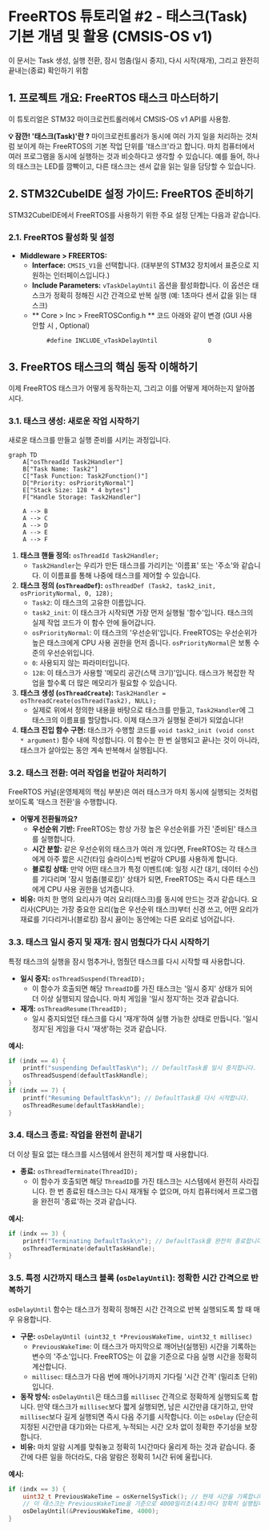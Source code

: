 # FreeRTOS 튜토리얼 #2 - 태스크(Task) 기본 개념 및 활용 (CMSIS-OS v1)

이 문서는 Task 생성, 실행 전환, 잠시 멈춤(일시 중지), 다시 시작(재개), 그리고 완전히 끝내는(종료) 확인하기 위함

## 1. 프로젝트 개요: FreeRTOS 태스크 마스터하기

이 튜토리얼은 STM32 마이크로컨트롤러에서 CMSIS-OS v1 API를 사용함.

**💡 잠깐! '태스크(Task)'란 ?**
마이크로컨트롤러가 동시에 여러 가지 일을 처리하는 것처럼 보이게 하는 FreeRTOS의 기본 작업 단위를 '태스크'라고 합니다. 마치 컴퓨터에서 여러 프로그램을 동시에 실행하는 것과 비슷하다고 생각할 수 있습니다. 예를 들어, 하나의 태스크는 LED를 깜빡이고, 다른 태스크는 센서 값을 읽는 일을 담당할 수 있습니다.

## 2. STM32CubeIDE 설정 가이드: FreeRTOS 준비하기

STM32CubeIDE에서 FreeRTOS를 사용하기 위한 주요 설정 단계는 다음과 같습니다.

### 2.1. FreeRTOS 활성화 및 설정

-   **Middleware > FREERTOS:**
    -   **Interface:** `CMSIS_V1`을 선택합니다. (대부분의 STM32 장치에서 표준으로 지원하는 인터페이스입니다.)
    -   **Include Parameters:** `vTaskDelayUntil` 옵션을 활성화합니다. 이 옵션은 태스크가 정확히 정해진 시간 간격으로 반복 실행 (예: 1초마다 센서 값을 읽는 태스크)
    - ** Core > Inc > FreeRTOSConfig.h ** 코드 아래와 같이 변경 (GUI 사용 안할 시 , Optional)
        ```code
            #define INCLUDE_vTaskDelayUntil              0
        ```

## 3. FreeRTOS 태스크의 핵심 동작 이해하기

이제 FreeRTOS 태스크가 어떻게 동작하는지, 그리고 이를 어떻게 제어하는지 알아봅시다.

### 3.1. 태스크 생성: 새로운 작업 시작하기

새로운 태스크를 만들고 실행 준비를 시키는 과정입니다.


```mermaid
graph TD
    A["osThreadId Task2Handler"]
    B["Task Name: Task2"]
    C["Task Function: Task2Function()"]
    D["Priority: osPriorityNormal"]
    E["Stack Size: 128 * 4 bytes"]
    F["Handle Storage: Task2Handler"]

    A --> B
    A --> C
    A --> D
    A --> E
    A --> F
```


1.  **태스크 핸들 정의:** `osThreadId Task2Handler;`
    -   `Task2Handler`는 우리가 만든 태스크를 가리키는 '이름표' 또는 '주소'와 같습니다. 이 이름표를 통해 나중에 태스크를 제어할 수 있습니다.
2.  **태스크 정의 (`osThreadDef`):** `osThreadDef (Task2, task2_init, osPriorityNormal, 0, 128);`
    -   `Task2`: 이 태스크의 고유한 이름입니다.
    -   `task2_init`: 이 태스크가 시작되면 가장 먼저 실행될 '함수'입니다. 태스크의 실제 작업 코드가 이 함수 안에 들어갑니다.
    -   `osPriorityNormal`: 이 태스크의 '우선순위'입니다. FreeRTOS는 우선순위가 높은 태스크에게 CPU 사용 권한을 먼저 줍니다. `osPriorityNormal`은 보통 수준의 우선순위입니다.
    -   `0`: 사용되지 않는 파라미터입니다.
    -   `128`: 이 태스크가 사용할 '메모리 공간(스택 크기)'입니다. 태스크가 복잡한 작업을 할수록 더 많은 메모리가 필요할 수 있습니다.
3.  **태스크 생성 (`osThreadCreate`):** `Task2Handler = osThreadCreate(osThread(Task2), NULL);`
    -   실제로 위에서 정의한 내용을 바탕으로 태스크를 만들고, `Task2Handler`에 그 태스크의 이름표를 할당합니다. 이제 태스크가 실행될 준비가 되었습니다!
4.  **태스크 진입 함수 구현:** 태스크가 수행할 코드를 `void task2_init (void const * argument)` 함수 내에 작성합니다. 이 함수는 한 번 실행되고 끝나는 것이 아니라, 태스크가 살아있는 동안 계속 반복해서 실행됩니다.

### 3.2. 태스크 전환: 여러 작업을 번갈아 처리하기

FreeRTOS 커널(운영체제의 핵심 부분)은 여러 태스크가 마치 동시에 실행되는 것처럼 보이도록 '태스크 전환'을 수행합니다.

-   **어떻게 전환될까요?**
    -   **우선순위 기반:** FreeRTOS는 항상 가장 높은 우선순위를 가진 '준비된' 태스크를 실행합니다.
    -   **시간 분할:** 같은 우선순위의 태스크가 여러 개 있다면, FreeRTOS는 각 태스크에게 아주 짧은 시간(타임 슬라이스)씩 번갈아 CPU를 사용하게 합니다.
    -   **블로킹 상태:** 만약 어떤 태스크가 특정 이벤트(예: 일정 시간 대기, 데이터 수신)를 기다리며 '잠시 멈춤(블로킹)' 상태가 되면, FreeRTOS는 즉시 다른 태스크에게 CPU 사용 권한을 넘겨줍니다.
-   **비유:** 마치 한 명의 요리사가 여러 요리(태스크)를 동시에 만드는 것과 같습니다. 요리사(CPU)는 가장 중요한 요리(높은 우선순위 태스크)부터 신경 쓰고, 어떤 요리가 재료를 기다리거나(블로킹) 잠시 끓이는 동안에는 다른 요리로 넘어갑니다.

### 3.3. 태스크 일시 중지 및 재개: 잠시 멈췄다가 다시 시작하기

특정 태스크의 실행을 잠시 멈추거나, 멈췄던 태스크를 다시 시작할 때 사용합니다.

-   **일시 중지:** `osThreadSuspend(ThreadID);`
    -   이 함수가 호출되면 해당 `ThreadID`를 가진 태스크는 '일시 중지' 상태가 되어 더 이상 실행되지 않습니다. 마치 게임을 '일시 정지'하는 것과 같습니다.
-   **재개:** `osThreadResume(ThreadID);`
    -   일시 중지되었던 태스크를 다시 '재개'하여 실행 가능한 상태로 만듭니다. '일시 정지'된 게임을 다시 '재생'하는 것과 같습니다.

**예시:**
```c
if (indx == 4) {
    printf("suspending DefaultTask\n"); // DefaultTask를 일시 중지합니다.
    osThreadSuspend(defaultTaskHandle);
}
if (indx == 7) {
    printf("Resuming DefaultTask\n"); // DefaultTask를 다시 시작합니다.
    osThreadResume(defaultTaskHandle);
}
```

### 3.4. 태스크 종료: 작업을 완전히 끝내기

더 이상 필요 없는 태스크를 시스템에서 완전히 제거할 때 사용합니다.

-   **종료:** `osThreadTerminate(ThreadID);`
    -   이 함수가 호출되면 해당 `ThreadID`를 가진 태스크는 시스템에서 완전히 사라집니다. 한 번 종료된 태스크는 다시 재개될 수 없으며, 마치 컴퓨터에서 프로그램을 완전히 '종료'하는 것과 같습니다.

**예시:**
```c
if (indx == 3) {
    printf("Terminating DefaultTask\n"); // DefaultTask를 완전히 종료합니다.
    osThreadTerminate(defaultTaskHandle);
}
```

### 3.5. 특정 시간까지 태스크 블록 (`osDelayUntil`): 정확한 시간 간격으로 반복하기

`osDelayUntil` 함수는 태스크가 정확히 정해진 시간 간격으로 반복 실행되도록 할 때 매우 유용합니다.

-   **구문:** `osDelayUntil (uint32_t *PreviousWakeTime, uint32_t millisec)`
    -   `PreviousWakeTime`: 이 태스크가 마지막으로 깨어난(실행된) 시간을 기록하는 변수의 '주소'입니다. FreeRTOS는 이 값을 기준으로 다음 실행 시간을 정확히 계산합니다.
    -   `millisec`: 태스크가 다음 번에 깨어나기까지 기다릴 '시간 간격' (밀리초 단위)입니다.
-   **동작 방식:** `osDelayUntil`은 태스크를 `millisec` 간격으로 정확하게 실행되도록 합니다. 만약 태스크가 `millisec`보다 짧게 실행되면, 남은 시간만큼 대기하고, 만약 `millisec`보다 길게 실행되면 즉시 다음 주기를 시작합니다. 이는 `osDelay` (단순히 지정된 시간만큼 대기)와는 다르게, 누적되는 시간 오차 없이 정확한 주기성을 보장합니다.
-   **비유:** 마치 알람 시계를 맞춰놓고 정확히 1시간마다 울리게 하는 것과 같습니다. 중간에 다른 일을 하더라도, 다음 알람은 정확히 1시간 뒤에 울립니다.

**예시:**
```c
if (indx == 3) {
    uint32_t PreviousWakeTime = osKernelSysTick(); // 현재 시간을 기록합니다.
    // 이 태스크는 PreviousWakeTime을 기준으로 4000밀리초(4초)마다 정확히 실행됩니다.
    osDelayUntil(&PreviousWakeTime, 4000);
}
```


 